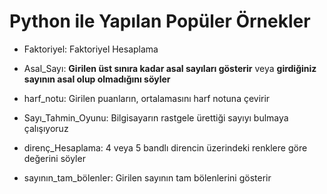 # Python ile Yapılan Popüler Örnekler

- Faktoriyel:  Faktoriyel Hesaplama

- Asal_Sayı:  **Girilen üst sınıra kadar asal sayıları gösterir** veya **girdiğiniz sayının asal olup olmadığını söyler**

- harf_notu: Girilen puanların, ortalamasını harf notuna çevirir

- Sayı_Tahmin_Oyunu: Bilgisayarın rastgele ürettiği sayıyı bulmaya çalışıyoruz

- direnç_Hesaplama: 4 veya 5 bandlı direncin üzerindeki renklere göre değerini söyler

- sayının_tam_bölenler: Girilen sayının tam bölenlerini gösterir
